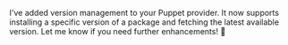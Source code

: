 I've added version management to your Puppet provider. It now supports installing a specific version of a package and fetching the latest available version. Let me know if you need further enhancements! 🚀
